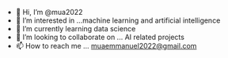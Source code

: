 - 👋 Hi, I’m @mua2022
- 👀 I’m interested in ...machine learning and artificial intelligence
- 🌱 I’m currently learning data science
- 💞️ I’m looking to collaborate on ... AI related projects
- 📫 How to reach me ... muaemmanuel2022@gmail.com 

<!---
mua2022/mua2022 is a ✨ special ✨ repository because its `README.md` (this file) appears on your GitHub profile.
You can click the Preview link to take a look at your changes.
--->

